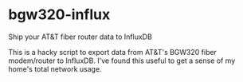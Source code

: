 # bgw320-influx
Ship your AT&amp;T fiber router data to InfluxDB

This is a hacky script to export data from AT&T's BGW320 fiber modem/router to
InfluxDB. I've found this useful to get a sense of my home's total network
usage.
